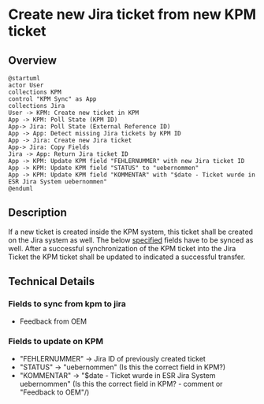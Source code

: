 # Create new Jira ticket from new KPM ticket

## Overview

```plantuml
@startuml
actor User
collections KPM
control "KPM Sync" as App
collections Jira
User -> KPM: Create new ticket in KPM
App -> KPM: Poll State (KPM ID)
App-> Jira: Poll State (External Reference ID)
App -> App: Detect missing Jira tickets by KPM ID
App -> Jira: Create new Jira ticket
App-> Jira: Copy Fields
Jira -> App: Return Jira ticket ID
App -> KPM: Update KPM field "FEHLERNUMMER" with new Jira ticket ID
App -> KPM: Update KPM field "STATUS" to "uebernommen"
App -> KPM: Update KPM field "KOMMENTAR" with "$date - Ticket wurde in ESR Jira System uebernommen"
@enduml
```

## Description
If a new ticket is created inside the KPM system, this ticket shall be created on the Jira system as well.
The below [specified](###fields-to-sync-from-kpm-to-jira) fields have to be synced as well. After a successful synchronization of the KPM
ticket into the Jira Ticket the KPM ticket shall be updated to indicated a successful transfer.

## Technical Details

### Fields to sync from kpm to jira
* Feedback from OEM

### Fields to update on KPM
* "FEHLERNUMMER" -> Jira ID of previously created ticket
* "STATUS" -> "uebernommen" (Is this the correct field in KPM?)
* "KOMMENTAR" -> "$date - Ticket wurde in ESR Jira System uebernommen" (Is this the correct field in KPM? - comment or "Feedback to OEM"/)
